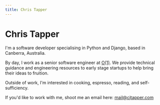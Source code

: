 ```yaml
---
title: Chris Tapper
---
```

# Chris Tapper

I'm a software developer specialising in Python and Django, based in Canberra, Australia.

By day, I work as a senior software engineer at [O(1)](https://www.0of1.com).
We provide technical guidance and engineering resources to early stage startups to help bring their ideas to fruition.

Outside of work, I'm interested in cooking, espresso, reading, and self-sufficiency.

If you'd like to work with me, shoot me an email here: mail@cjtapper.com
